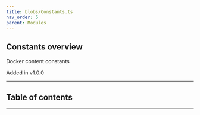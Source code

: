 ```yaml
---
title: blobs/Constants.ts
nav_order: 5
parent: Modules
---
```


## Constants overview

Docker content constants

Added in v1.0.0

---

<h2 class="text-delta">Table of contents</h2>

---
